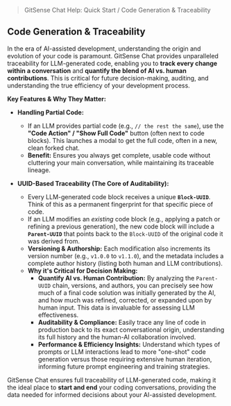 <!--
Component: Quick Start - Code Generation & Traceability
Block-UUID: 1a2b3c4d-5e6f-7a8b-9c0d-e1f2a3b4c5d6
Parent-UUID: N/A
Version: 1.0.0
Description: Quick start guide for understanding and leveraging code generation traceability in GitSense Chat.
Language: Markdown
Created-at: 2025-07-29T23:25:16.994Z
Authors: Gemini 2.5 Flash Thinking (v1.0.0)
-->


> GitSense Chat Help: Quick Start / Code Generation & Traceability

## Code Generation & Traceability

In the era of AI-assisted development, understanding the origin and evolution of your code is paramount. GitSense Chat provides unparalleled traceability for LLM-generated code, enabling you to **track every change within a conversation** and **quantify the blend of AI vs. human contributions**. This is critical for future decision-making, auditing, and understanding the true efficiency of your development process.

**Key Features & Why They Matter:**

*   **Handling Partial Code:**
    *   If an LLM provides partial code (e.g., `// the rest the same`), use the **"Code Action" / "Show Full Code"** button (often next to code blocks). This launches a modal to get the full code, often in a new, clean forked chat.
    *   **Benefit:** Ensures you always get complete, usable code without cluttering your main conversation, while maintaining its traceable lineage.

*   **UUID-Based Traceability (The Core of Auditability):**
    *   Every LLM-generated code block receives a unique **`Block-UUID`**. Think of this as a permanent fingerprint for that specific piece of code.
    *   If an LLM modifies an *existing* code block (e.g., applying a patch or refining a previous generation), the new code block will include a **`Parent-UUID`** that points back to the `Block-UUID` of the original code it was derived from.
    *   **Versioning & Authorship:** Each modification also increments its version number (e.g., `v1.0.0` to `v1.1.0`), and the metadata includes a complete author history (listing both human and LLM contributions).
    *   **Why it's Critical for Decision Making:**
        *   **Quantify AI vs. Human Contribution:** By analyzing the `Parent-UUID` chain, versions, and authors, you can precisely see how much of a final code solution was initially generated by the AI, and how much was refined, corrected, or expanded upon by human input. This data is invaluable for assessing LLM effectiveness.
        *   **Auditability & Compliance:** Easily trace any line of code in production back to its exact conversational origin, understanding its full history and the human-AI collaboration involved.
        *   **Performance & Efficiency Insights:** Understand which types of prompts or LLM interactions lead to more "one-shot" code generation versus those requiring extensive human iteration, informing future prompt engineering and training strategies.

GitSense Chat ensures full traceability of LLM-generated code, making it the ideal place to **start and end** your coding conversations, providing the data needed for informed decisions about your AI-assisted development.
